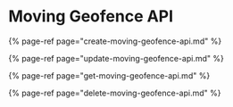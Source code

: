 # Moving Geofence API

{% page-ref page="create-moving-geofence-api.md" %}

{% page-ref page="update-moving-geofence-api.md" %}

{% page-ref page="get-moving-geofence-api.md" %}

{% page-ref page="delete-moving-geofence-api.md" %}


